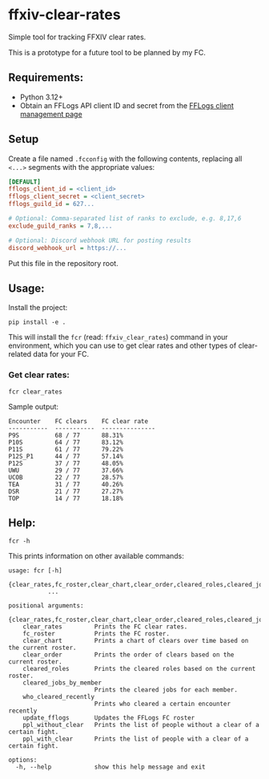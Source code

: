 # ffxiv-clear-rates

Simple tool for tracking FFXIV clear rates.

This is a prototype for a future tool to be planned by my FC.

## Requirements:

* Python 3.12+
* Obtain an FFLogs API client ID and secret from the [FFLogs client management page](https://www.fflogs.com/api/clients/)

## Setup

Create a file named `.fcconfig` with the following contents, replacing all `<...>` segments with the appropriate values:

```ini
[DEFAULT]
fflogs_client_id = <client_id>
fflogs_client_secret = <client_secret>
fflogs_guild_id = 627...

# Optional: Comma-separated list of ranks to exclude, e.g. 8,17,6
exclude_guild_ranks = 7,8,...

# Optional: Discord webhook URL for posting results
discord_webhook_url = https://...
```

Put this file in the repository root.

## Usage:

Install the project:

```
pip install -e .
```

This will install the `fcr` (read: `ffxiv_clear_rates`) command in your environment, which you can use to get clear rates and other types of clear-related data for your FC.

### Get clear rates:

```
fcr clear_rates
```

Sample output:
```
Encounter    FC clears    FC clear rate
-----------  -----------  ---------------
P9S          68 / 77      88.31%
P10S         64 / 77      83.12%
P11S         61 / 77      79.22%
P12S_P1      44 / 77      57.14%
P12S         37 / 77      48.05%
UWU          29 / 77      37.66%
UCOB         22 / 77      28.57%
TEA          31 / 77      40.26%
DSR          21 / 77      27.27%
TOP          14 / 77      18.18%
```

## Help:

```
fcr -h
```

This prints information on other available commands:
```
usage: fcr [-h]
           {clear_rates,fc_roster,clear_chart,clear_order,cleared_roles,cleared_jobs_by_member,who_cleared_recently,update_fflogs,ppl_without_clear,ppl_with_clear}
           ...

positional arguments:
  {clear_rates,fc_roster,clear_chart,clear_order,cleared_roles,cleared_jobs_by_member,who_cleared_recently,update_fflogs,ppl_without_clear,ppl_with_clear}
    clear_rates         Prints the FC clear rates.
    fc_roster           Prints the FC roster.
    clear_chart         Prints a chart of clears over time based on the current roster.
    clear_order         Prints the order of clears based on the current roster.
    cleared_roles       Prints the cleared roles based on the current roster.
    cleared_jobs_by_member
                        Prints the cleared jobs for each member.
    who_cleared_recently
                        Prints who cleared a certain encounter recently
    update_fflogs       Updates the FFLogs FC roster
    ppl_without_clear   Prints the list of people without a clear of a certain fight.
    ppl_with_clear      Prints the list of people with a clear of a certain fight.

options:
  -h, --help            show this help message and exit
```
